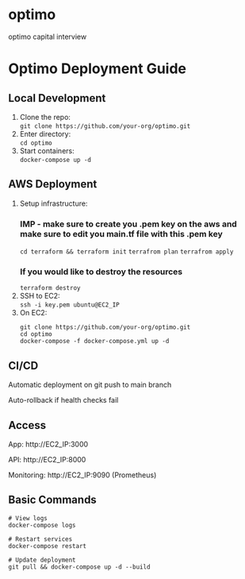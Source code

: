 # optimo
optimo capital interview 

# Optimo Deployment Guide

## Local Development

1. Clone the repo:  
   `git clone https://github.com/your-org/optimo.git`  
2. Enter directory:  
   `cd optimo`  
3. Start containers:  
   `docker-compose up -d`

## AWS Deployment

1. Setup infrastructure: 
   ### IMP - make sure to create you .pem key on the aws and make sure to edit you main.tf file with this .pem key 
   `cd terraform && terraform init`
   `terrafrom plan`
   `terrafrom apply`
   ### If you would like to destroy the resources
   `terraform destroy`  
2. SSH to EC2:  
   `ssh -i key.pem ubuntu@EC2_IP`  
3. On EC2:  
   ```
   git clone https://github.com/your-org/optimo.git
   cd optimo
   docker-compose -f docker-compose.yml up -d
   ```

## CI/CD
Automatic deployment on git push to main branch

Auto-rollback if health checks fail

## Access
App: http://EC2_IP:3000

API: http://EC2_IP:8000

Monitoring: http://EC2_IP:9090 (Prometheus)

## Basic Commands
```
# View logs
docker-compose logs

# Restart services
docker-compose restart

# Update deployment
git pull && docker-compose up -d --build
```


